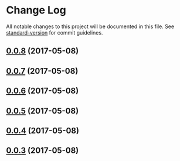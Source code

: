 # Change Log

All notable changes to this project will be documented in this file. See [standard-version](https://github.com/conventional-changelog/standard-version) for commit guidelines.

<a name="0.0.8"></a>
## [0.0.8](https://github.com/HKUST-VISLab/koa-bodyparser-ts/compare/v0.0.7...v0.0.8) (2017-05-08)



<a name="0.0.7"></a>
## [0.0.7](https://github.com/HKUST-VISLab/koa-bodyparser-ts/compare/v0.0.6...v0.0.7) (2017-05-08)



<a name="0.0.6"></a>
## [0.0.6](https://github.com/HKUST-VISLab/koa-bodyparser-ts/compare/v0.0.5...v0.0.6) (2017-05-08)



<a name="0.0.5"></a>
## [0.0.5](https://github.com/HKUST-VISLab/koa-bodyparser-ts/compare/v0.0.4...v0.0.5) (2017-05-08)



<a name="0.0.4"></a>
## [0.0.4](https://github.com/HKUST-VISLab/koa-bodyparser-ts/compare/v0.0.3...v0.0.4) (2017-05-08)



<a name="0.0.3"></a>
## [0.0.3](https://github.com/HKUST-VISLab/koa-bodyparser-ts/compare/v0.0.2...v0.0.3) (2017-05-08)
